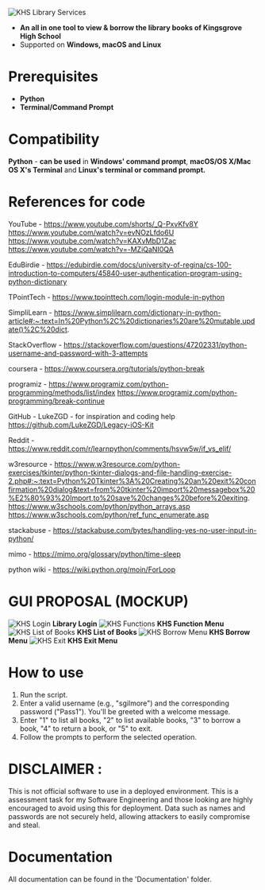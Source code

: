 ![KHS Library Services](khslibraryservices_icon.png)

- **An all in one tool to view & borrow the library books of Kingsgrove High School**
- Supported on **Windows, macOS and Linux**

# Prerequisites
- **Python**
- **Terminal/Command Prompt**

# Compatibility
**Python** - **can be used** in **Windows' command prompt**, **macOS/OS X/Mac OS X's Terminal** and **Linux's terminal or command prompt.**

# References for code
YouTube -
https://www.youtube.com/shorts/_Q-PxvKfv8Y
https://www.youtube.com/watch?v=evNOzLfdo6U
https://www.youtube.com/watch?v=KAXvMbD1Zac
https://www.youtube.com/watch?v=-MZiQaNI0QA

EduBirdie -
https://edubirdie.com/docs/university-of-regina/cs-100-introduction-to-computers/45840-user-authentication-program-using-python-dictionary

TPointTech -
https://www.tpointtech.com/login-module-in-python

SimpliLearn -
https://www.simplilearn.com/dictionary-in-python-article#:~:text=In%20Python%2C%20dictionaries%20are%20mutable,update()%2C%20dict.

StackOverflow -
https://stackoverflow.com/questions/47202331/python-username-and-password-with-3-attempts

coursera -
https://www.coursera.org/tutorials/python-break

programiz -
https://www.programiz.com/python-programming/methods/list/index
https://www.programiz.com/python-programming/break-continue

GitHub - LukeZGD - for inspiration and coding help
https://github.com/LukeZGD/Legacy-iOS-Kit

Reddit -
https://www.reddit.com/r/learnpython/comments/hsvw5w/if_vs_elif/

w3resource -
https://www.w3resource.com/python-exercises/tkinter/python-tkinter-dialogs-and-file-handling-exercise-2.php#:~:text=Python%20Tkinter%3A%20Creating%20an%20exit%20confirmation%20dialog&text=from%20tkinter%20import%20messagebox%20%E2%80%93%20Import,to%20save%20changes%20before%20exiting.
https://www.w3schools.com/python/python_arrays.asp
https://www.w3schools.com/python/ref_func_enumerate.asp

stackabuse -
https://stackabuse.com/bytes/handling-yes-no-user-input-in-python/

mimo -
https://mimo.org/glossary/python/time-sleep

python wiki -
https://wiki.python.org/moin/ForLoop

# GUI PROPOSAL (MOCKUP)
![KHS Login](khslibrarylogin.jpg)
**Library Login**
![KHS Functions](khslibraryfunctionmenu.jpg)
**KHS Function Menu**
![KHS List of Books](khslibrarylistofbooks.jpg)
**KHS List of Books**
![KHS Borrow Menu](khslibraryborrowbook.jpg)
**KHS Borrow Menu**
![KHS Exit](khslibraryexit.jpg)
**KHS Exit Menu**
# How to use
1. Run the script.
2. Enter a valid username (e.g., "sgilmore") and the corresponding password ("Pass1"). You'll be greeted with a welcome message.
3. Enter "1" to list all books, "2" to list available books, "3" to borrow a book, "4" to return a book, or "5" to exit.
4. Follow the prompts to perform the selected operation.
# DISCLAIMER :
This is not official software to use in a deployed environment. This is a assessment task for my Software Engineering and those looking are highly encouraged to avoid using this for deployment. Data such as names and passwords are not securely held, allowing attackers to easily compromise and steal.
# Documentation
All documentation can be found in the 'Documentation' folder.